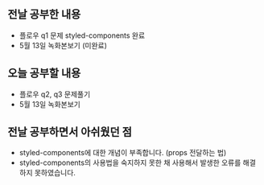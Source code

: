 ## 전날 공부한 내용

- 플로우 q1 문제 styled-components 완료
- 5월 13일 녹화본보기 (미완료)

## 오늘 공부할 내용

- 플로우 q2, q3 문제풀기
- 5월 13일 녹화본보기

## 전날 공부하면서 아쉬웠던 점

- styled-components에 대한 개념이 부족합니다.
  (props 전달하는 법)
- styled-components의 사용법을 숙지하지 못한 채 사용해서 발생한 오류를 해결하지 못하였습니다.
